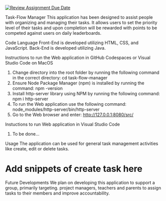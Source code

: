 [![Review Assignment Due Date](https://classroom.github.com/assets/deadline-readme-button-22041afd0340ce965d47ae6ef1cefeee28c7c493a6346c4f15d667ab976d596c.svg)](https://classroom.github.com/a/8-Y6obCV)

Task-Flow Manager
This application has been designed to assist people with organizing and managing their tasks. It allows users to set the priority level of their tasks and upon completion will be rewarded with points to be competed against users on daily leaderboards.
 
 Code Language
 Front-End is developed utilizing HTML, CSS, and JavaScript. 
 Back-End is developed utilizing Java.

 Instructions to run the Web application in GitHub Codespaces or Visual Studio Code on MacOS
 1. Change directory into the root folder by running the following command in the correct directory: cd task-flow-manager
 2. Ensure Node Package Manager (npm) is installed by running the command: npm -version
 3. Install http-server library using NPM by running the following command: npm i http-server
 4. To run the Web application use the following command: node_modules/http-server/bin/http-server
 5. Go to the Web browser and enter: http://127.0.0.1:8080/src/

 Instuctions to run Web application in Visual Studio Code
 1. To be done...

 Usage
 The application can be used for general task management activities like create, edit or delete tasks. 

 # Add snippets of create task here

 Future Developments
 We plan on developing this application to support a group,  primarily targeting. project managers, teachers and parents to assign tasks to their members and improve accountability. 
 















 

